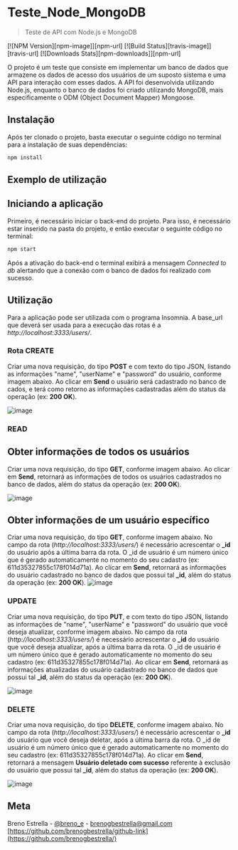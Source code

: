 # Teste_Node_MongoDB
> Teste de API com Node.js e MongoDB

[![NPM Version][npm-image]][npm-url]
[![Build Status][travis-image]][travis-url]
[![Downloads Stats][npm-downloads]][npm-url]

O projeto é um teste que consiste em implementar um banco de dados que armazene os dados de acesso dos usuários de um suposto sistema e uma API para interação com esses dados.
A API foi desenvolvida utilizando Node.js, enquanto o banco de dados foi criado utilizando MongoDB, mais especificamente o ODM (Object Document Mapper) Mongoose.

## Instalação

Após ter clonado o projeto, basta executar o seguinte código no terminal para a instalação de suas dependências:

```sh
npm install 
```

## Exemplo de utilização

<h2>Iniciando a aplicação</h2>

Primeiro, é necessário iniciar o back-end do projeto. Para isso, é necessário estar inserido na pasta do projeto, e então executar o seguinte código no terminal:

```sh
npm start 
```
Após a ativação do back-end o terminal exibirá a mensagem _Connected to db_ alertando que a conexão com o banco de dados foi realizado com sucesso.

<h2>Utilização</h2>

Para a aplicação pode ser utilizada com o programa Insomnia.
A base_url que deverá ser usada para a execução das rotas é a _http://localhost:3333/users/_.

<h3>Rota CREATE</h3>

Criar uma nova requisição, do tipo __POST__ e com texto do tipo JSON, listando as informações "name", "userName" e "password" do usuário, conforme imagem abaixo.
Ao clicar em __Send__ o usuário será cadastrado no banco de cados, e terá como retorno as informações cadastradas além do status da operação (ex: __200 OK__).

![image](https://user-images.githubusercontent.com/79873506/129933736-1095c8dc-da02-44db-90fb-046b0e25b342.png)

<h3>READ</h3>

## Obter informações de todos os usuários

Criar uma nova requisição, do tipo __GET__, conforme imagem abaixo.
Ao clicar em __Send__, retornará as informações de todos os usuários cadastrados no banco de dados, além do status da operação (ex: __200 OK__).

![image](https://user-images.githubusercontent.com/79873506/129936154-a4b68aea-69ac-4f3d-83ab-2be616d1027c.png)


## Obter informações de um usuário específico

Criar uma nova requisição, do tipo __GET__, conforme imagem abaixo.
No campo da rota (_http://localhost:3333/users/_) é necessário acrescentar o **_id** do usuário após a última barra da rota. O _id de usuário é um número único que é gerado automaticamente no momento do seu cadastro (ex: 611d35327855c178f014d71a).
Ao clicar em __Send__, retornará as informações do usuário cadastrado no banco de dados que possui tal **_id**, além do status da operação (ex: __200 OK__).
![image](https://user-images.githubusercontent.com/79873506/129936311-a1b80d94-ef4c-48ec-9e5a-78aa80d29a50.png)

<h3>UPDATE</h3>

Criar uma nova requisição, do tipo __PUT__, e com texto do tipo JSON, listando as informações de "name", "userName" e "password" do usuário que você deseja atualizar, conforme imagem abaixo.
No campo da rota (_http://localhost:3333/users/_) é necessário acrescentar o **_id** do usuário que você deseja atualizar, após a última barra da rota. O _id de usuário é um número único que é gerado automaticamente no momento do seu cadastro (ex: 611d35327855c178f014d71a).
Ao clicar em __Send__, retornará as informações atualizadas do usuário cadastrado no banco de dados que possui tal **_id**, além do status da operação (ex: __200 OK__).


![image](https://user-images.githubusercontent.com/79873506/129937070-0829b7ed-6cad-4608-b337-4dc359317b2f.png)

<h3>DELETE</h3>

Criar uma nova requisição, do tipo __DELETE__, conforme imagem abaixo.
No campo da rota (_http://localhost:3333/users/_) é necessário acrescentar o **_id** do usuário que você deseja deletar, após a última barra da rota. O _id de usuário é um número único que é gerado automaticamente no momento do seu cadastro (ex: 611d35327855c178f014d71a).
Ao clicar em __Send__, retornará a mensagem __Usuário deletado com sucesso__ referente à exclusão do usuário que possui tal **_id**, além do status da operação (ex: __200 OK__).

![image](https://user-images.githubusercontent.com/79873506/129937434-54617a9c-5843-447e-9a01-d058959720e7.png)

## Meta

Breno Estrella - [@breno_e](https://twitter.com/breno_e) - brenogbestrella@gmail.com
[https://github.com/brenogbestrella/github-link](https://github.com/brenogbestrella/)